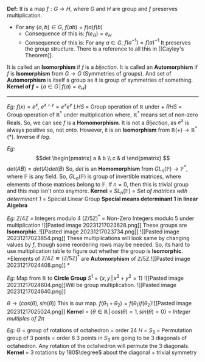 **Def:** It is a map $f: G\to H$, where $G$ and $H$ are group and $f$ preserves multiplication.
- For any $\{a, b\} \in G$,  $f(ab)=f(a)f(b)$
	- Consequence of this is: $f(e_G) = e_H$
	- Consequence of this is: For any $a \in G$, $f(a^{-1}) = f(a)^{-1}$
It preserves the group structure. There is a reference to all this in [[Cayley's Theorem]].

It is called an **Isomorphism** if $f$ is a *bijection*.
It is called an **Automorphism** if $f$ is **Isomorphism** from $G \to G$ (Symmetries of groups). And set of **Automorphism** is itself a group as it is group of symmetries of something.
**Kernel of $f$** = $\{a \in G \,|\, f(a) = e_H\}$

***
*Eg:* $f(x) = e^{x}$, 
$e^{x+y} = e^xe^y$
$LHS$ = $\text{Group operation of } \mathbb{R} \text{ under } +$
$RHS$ = $\text{Group operation of } \mathbb{R}^* \text{ under multiplication}$
where, $\mathbb{R}^*$ means set of non-zero Reals.
So, we can see $f$ is a **Homomorphism**.
It is not a *Bijection*, as $e^x$ is always positive so, not *onto*.
However, it is an **Isomorphism** from $\mathbb{R}(+) \to \mathbb{R}^*(*)$. Inverse if $log$.



*Eg:* 
$$det
\begin{pmatrix}
  a & b \\
  c & d
\end{pmatrix}
$$
$det(AB) = det(A)det(B)$
So, $det$ is an **Homomorphism** from $GL_n(\mathbb{F}) \to \mathbb{F}^*$, where $\mathbb{F}$ is any field.
So, $GL_n(\mathbb{F})$ is group of invertible matrices, where elements of those matrices belong to $\mathbb{F}$.
If $n=0$, then this is trivial group and this map isn't onto anymore.
**Kernel** = $SL_n(\mathbb{F})$ = *Set of matrices with determinant 1* = Special Linear Group
**Special means determinant 1 in linear Algebra**



*Eg:* $\mathbb{Z}/4\mathbb{Z}$ = Integers modulo 4
 $(\mathbb{Z}/5\mathbb{Z})^*$ = Non-Zero Integers modulo 5 under multiplication
 ![[Pasted image 20231217023628.png]]
 These groups are **Isomorphic**.
 ![[Pasted image 20231217023734.png]]
 ![[Pasted image 20231217023854.png]] These multiplications will look same by changing values by $f$, though some reordering rows may be needed. So, its hard to use multiplication table to figure out whether the group is **Isomorphic**.
*Elements of $\mathbb{Z}/4\mathbb{Z} \cong (\mathbb{Z}/5\mathbb{Z})^*$ are **Automorphism** of $\mathbb{Z}/5\mathbb{Z}$.![[Pasted image 20231217024408.png]]
*
 


*Eg:* Map from $\mathbb{R}$ to **Circle Group** $S^1$ = $\{x, y \, | \, x^2+y^2=1\}$
![[Pasted image 20231217024604.png]]Will be group multiplication.
![[Pasted image 20231217024640.png]]

 $\theta \to (cos(\theta), sin(\theta))$
 This is our map. 
 $f(\theta_1 + \theta_2) =  f(\theta_1)f(\theta_2)$![[Pasted image 20231217025024.png]]
 **Kernel** = $\{\theta \in \mathbb{R} \, | \, cos(\theta)=1, sin(\theta)=0\}$ = *Integer multiples of $2\pi$*



*Eg:* $G$ = group of rotations of octahedron = order $24$
$H$ = $S_3$ = Permutation group of 3 points = order $6$
$3$ points in $S_3$ are going to be $3$ diagonals of octahedron. Any rotation of the octahedron will permute the $3$ diagonals.
**Kernel** = 3 rotations by 180$\degree$ about the diagonal + trivial symmetry


 


 
  
 






